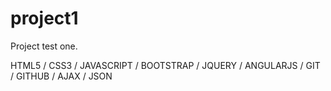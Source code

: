 # project1
Project test one.

HTML5 / CSS3 / JAVASCRIPT / BOOTSTRAP / JQUERY / ANGULARJS / GIT / GITHUB / AJAX / JSON
